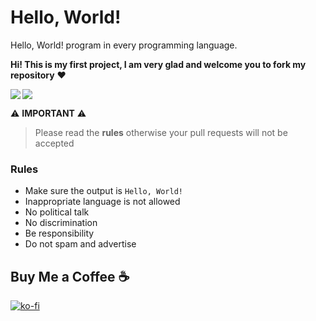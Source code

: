 # Hello, World!
Hello, World! program in every programming language.

**Hi! This is my first project, I am very glad and welcome you to fork my repository** :heart:

<img align="left" src="https://img.shields.io/badge/Coded%20By-ab37c6d-brightgreen&style=flat">
<img src="https://img.shields.io/badge/Date-2%2F11%2F2021-pink">

:warning: **IMPORTANT** :warning:

> Please read the **rules** otherwise your pull requests will not be accepted

### Rules
- Make sure the output is `Hello, World!`
- Inappropriate language is not allowed
- No political talk
- No discrimination
- Be responsibility
- Do not spam and advertise

## Buy Me a Coffee :coffee:
[![ko-fi](https://ko-fi.com/img/githubbutton_sm.svg)](https://ko-fi.com/X8X26SL59)

